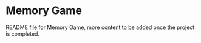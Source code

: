 # Memory Game 

README file for Memory Game, more content to be added once the project is completed.